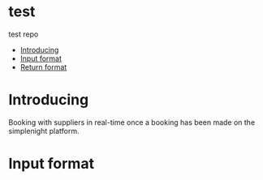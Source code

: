 # test
test repo
* [Introducing](#introducing)
* [Input format](#input-format)
* [Return format](#return-format)

Introducing
===========

Booking with suppliers in real-time once a booking has been made on the simplenight platform.

Input format
============

```
